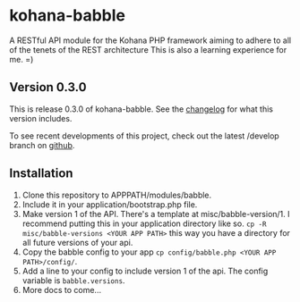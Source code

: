 kohana-babble
=============
A RESTful API module for the Kohana PHP framework aiming to adhere to all of
the tenets of the REST architecture This is also a learning experience for me.
=)

## Version 0.3.0
This is release 0.3.0 of kohana-babble. See the
[changelog](https://github.com/shideon/kohana-babble/blob/0.3.0/master/CHANGELOG.md)
for what this version includes.

To see recent developments of this project, check out the latest /develop
branch on [github](https://github.com/shideon/kohana-babble).

## Installation
1. Clone this repository to APPPATH/modules/babble.
2. Include it in your application/bootstrap.php file.
3. Make version 1 of the API. There's a template at misc/babble-version/1. I recommend
putting this in your application directory like so. `cp -R misc/babble-versions <YOUR APP PATH>`
this way you have a directory for all future versions of your api.
4. Copy the babble config to your app `cp config/babble.php <YOUR APP PATH>/config/`.
5. Add a line to your config to include version 1 of the api. The config variable is `babble.versions`.
6. More docs to come...